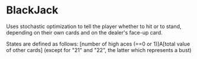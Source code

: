 # BlackJack

Uses stochastic optimization to tell the player whether to hit or to stand, depending on their own cards and on the dealer's face-up card.

States are defined as follows: [number of high aces (==0 or 1)]A[total value of other cards] (except for "21" and "22", the latter which represents a bust)
